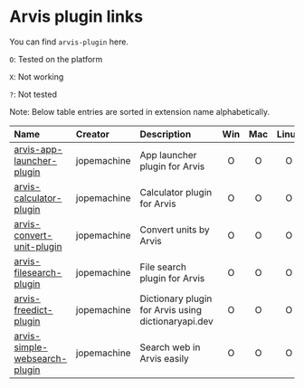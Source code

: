 # Arvis plugin links

You can find `arvis-plugin` here.

`O`: Tested on the platform

`X`: Not working

`?`: Not tested

Note: Below table entries are sorted in extension name alphabetically.

| Name                                                                                          | Creator     | Description                                         | Win | Mac | Linux |
| :-------------------------------------------------------------------------------------------- | :---------- | :-------------------------------------------------- | :-: | :-: | :---: |
| [arvis-app-launcher-plugin](https://github.com/jopemachine/arvis-app-launcher-plugin)         | jopemachine | App launcher plugin for Arvis                       |  O  |  O  |   O   |
| [arvis-calculator-plugin](https://github.com/jopemachine/arvis-calculator-plugin#readme)      | jopemachine | Calculator plugin for Arvis                         |  O  |  O  |   O   |
| [arvis-convert-unit-plugin](https://github.com/jopemachine/arvis-convert-unit-plugin)         | jopemachine | Convert units by Arvis                              |  O  |  O  |   O   |
| [arvis-filesearch-plugin](https://github.com/jopemachine/arvis-filesearch-plugin)             | jopemachine | File search plugin for Arvis                        |  O  |  O  |   O   |
| [arvis-freedict-plugin](https://github.com/jopemachine/arvis-freedict-plugin)                 | jopemachine | Dictionary plugin for Arvis using dictionaryapi.dev |  O  |  O  |   O   |
| [arvis-simple-websearch-plugin](https://github.com/jopemachine/arvis-simple-websearch-plugin) | jopemachine | Search web in Arvis easily                          |  O  |  O  |   O   |
